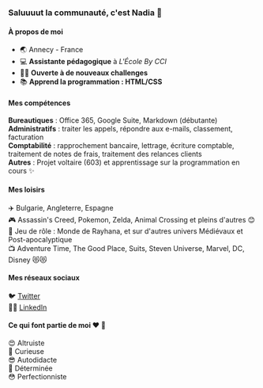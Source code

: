 ### Saluuuut la communauté, c'est Nadia 👋

#### À propos de moi
- 🌏 Annecy - France
- 💻 **Assistante pédagogique** à _L'École By CCI_
-  🙋‍♀️ **Ouverte à de nouveaux challenges**
-  📚 **Apprend la programmation : HTML/CSS**


#### Mes compétences
**Bureautiques** : Office 365, Google Suite, Markdown (débutante)  
**Administratifs** : traiter les appels, répondre aux e-mails, classement, facturation  
**Comptabilité** : rapprochement bancaire, lettrage, écriture comptable, traitement de notes de frais, traitement des relances clients  
**Autres** : Projet voltaire (603) et apprentissage sur la programmation en cours ✨  

#### Mes loisirs
✈️ Bulgarie, Angleterre, Espagne  
🎮 Assassin's Creed, Pokemon, Zelda, Animal Crossing et pleins d'autres 😊  
🎲 Jeu de rôle : Monde de Rayhana, et sur d'autres univers Médiévaux et Post-apocalyptique  
📺 Adventure Time, The Good Place, Suits, Steven Universe, Marvel, DC, Disney 😻😻    

#### Mes réseaux sociaux
🐦 [Twitter](https://twitter.com/Okatochan)   
👩‍💼 [LinkedIn](https://www.linkedin.com/in/mayaira/)

#### Ce qui font partie de moi ♥ 🐻
😍 Altruiste   
👀 Curieuse  
😎 Autodidacte   
💪 Déterminée  
😳 Perfectionniste  

